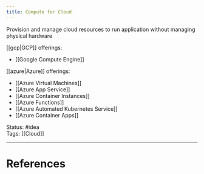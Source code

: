 ```yaml
---
title: Compute for Cloud
---
```

Provision and manage cloud resources to run application without managing physical hardware

[[gcp|GCP]] offerings:   
- [[Google Compute Engine]]

[[azure|Azure]] offerings:  
- [[Azure Virtual Machines]] 
- [[Azure App Service]] 
- [[Azure Container Instances]] 
- [[Azure Functions]]
- [[Azure Automated Kubernetes Service]]
- [[Azure Container Apps]]


Status: #idea  
Tags: [[Cloud]]  

---
# References